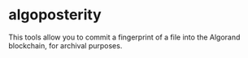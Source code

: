 # algoposterity
This tools allow you to  commit a fingerprint of a file into the Algorand blockchain, for archival purposes.
